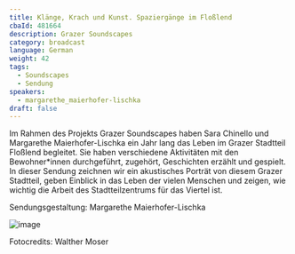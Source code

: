 ```yaml
---
title: Klänge, Krach und Kunst. Spaziergänge im Floßlend
cbaId: 481664
description: Grazer Soundscapes
category: broadcast
language: German
weight: 42
tags:
  - Soundscapes
  - Sendung
speakers:
  - margarethe_maierhofer-lischka
draft: false
---
```

Im Rahmen des Projekts Grazer Soundscapes haben Sara Chinello und Margarethe Maierhofer-Lischka ein Jahr lang das Leben im Grazer Stadtteil Floßlend begleitet. Sie haben verschiedene Aktivitäten mit den Bewohner*innen durchgeführt, zugehört, Geschichten erzählt und gespielt. In dieser Sendung zeichnen wir ein akustisches Porträt von diesem Grazer Stadtteil, geben Einblick in das Leben der vielen Menschen und zeigen, wie wichtig die Arbeit des Stadtteilzentrums für das Viertel ist.

Sendungsgestaltung: Margarethe Maierhofer-Lischka

![image](/images/broadcasts/ss41/01.jpg)

Fotocredits: Walther Moser

